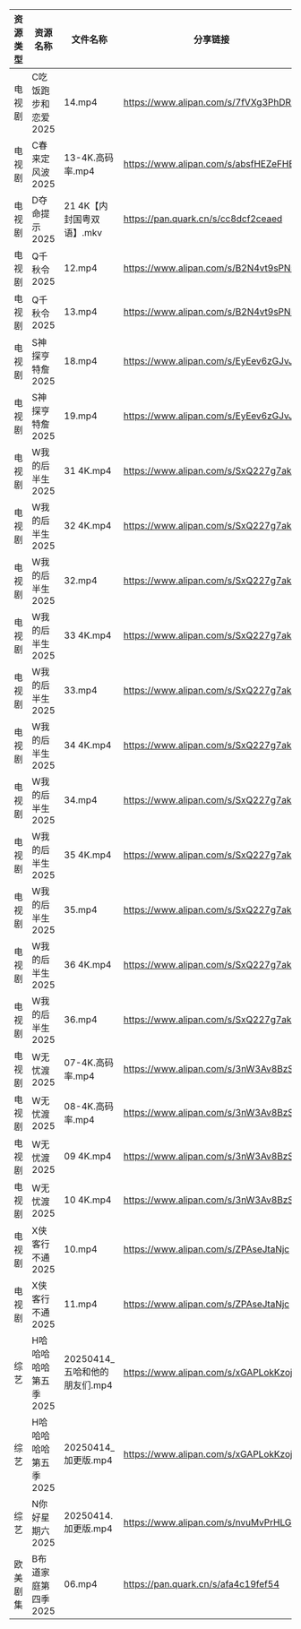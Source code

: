 | 资源类型 | 资源名称          | 文件名称                  | 分享链接                                 | 更新时间                |
| ---- | ------------- | --------------------- | ------------------------------------ | ------------------- |
| 电视剧  | C吃饭跑步和恋爱2025  | 14.mp4                | https://www.alipan.com/s/7fVXg3PhDRS | 2025-04-14 16:05:18 |
| 电视剧  | C春来定风波2025    | 13-4K.高码率.mp4         | https://www.alipan.com/s/absfHEZeFHB | 2025-04-14 19:05:20 |
| 电视剧  | D夺命提示2025     | 21 4K【内封国粤双语】.mkv     | https://pan.quark.cn/s/cc8dcf2ceaed  | 2025-04-14 21:21:43 |
| 电视剧  | Q千秋令2025      | 12.mp4                | https://www.alipan.com/s/B2N4vt9sPN5 | 2025-04-14 19:05:46 |
| 电视剧  | Q千秋令2025      | 13.mp4                | https://www.alipan.com/s/B2N4vt9sPN5 | 2025-04-14 19:05:46 |
| 电视剧  | S神探亨特詹2025    | 18.mp4                | https://www.alipan.com/s/EyEev6zGJvJ | 2025-04-14 14:05:57 |
| 电视剧  | S神探亨特詹2025    | 19.mp4                | https://www.alipan.com/s/EyEev6zGJvJ | 2025-04-14 14:05:56 |
| 电视剧  | W我的后半生2025    | 31 4K.mp4             | https://www.alipan.com/s/SxQ227g7ak2 | 2025-04-14 14:06:06 |
| 电视剧  | W我的后半生2025    | 32 4K.mp4             | https://www.alipan.com/s/SxQ227g7ak2 | 2025-04-14 14:06:06 |
| 电视剧  | W我的后半生2025    | 32.mp4                | https://www.alipan.com/s/SxQ227g7ak2 | 2025-04-14 08:06:01 |
| 电视剧  | W我的后半生2025    | 33 4K.mp4             | https://www.alipan.com/s/SxQ227g7ak2 | 2025-04-14 14:06:06 |
| 电视剧  | W我的后半生2025    | 33.mp4                | https://www.alipan.com/s/SxQ227g7ak2 | 2025-04-14 14:06:06 |
| 电视剧  | W我的后半生2025    | 34 4K.mp4             | https://www.alipan.com/s/SxQ227g7ak2 | 2025-04-14 14:06:05 |
| 电视剧  | W我的后半生2025    | 34.mp4                | https://www.alipan.com/s/SxQ227g7ak2 | 2025-04-14 14:06:05 |
| 电视剧  | W我的后半生2025    | 35 4K.mp4             | https://www.alipan.com/s/SxQ227g7ak2 | 2025-04-14 14:06:05 |
| 电视剧  | W我的后半生2025    | 35.mp4                | https://www.alipan.com/s/SxQ227g7ak2 | 2025-04-14 14:06:05 |
| 电视剧  | W我的后半生2025    | 36 4K.mp4             | https://www.alipan.com/s/SxQ227g7ak2 | 2025-04-14 14:06:05 |
| 电视剧  | W我的后半生2025    | 36.mp4                | https://www.alipan.com/s/SxQ227g7ak2 | 2025-04-14 14:06:04 |
| 电视剧  | W无忧渡2025      | 07-4K.高码率.mp4         | https://www.alipan.com/s/3nW3Av8BzS5 | 2025-04-14 08:06:04 |
| 电视剧  | W无忧渡2025      | 08-4K.高码率.mp4         | https://www.alipan.com/s/3nW3Av8BzS5 | 2025-04-14 08:06:04 |
| 电视剧  | W无忧渡2025      | 09 4K.mp4             | https://www.alipan.com/s/3nW3Av8BzS5 | 2025-04-14 21:06:09 |
| 电视剧  | W无忧渡2025      | 10 4K.mp4             | https://www.alipan.com/s/3nW3Av8BzS5 | 2025-04-14 21:06:09 |
| 电视剧  | X侠客行不通2025    | 10.mp4                | https://www.alipan.com/s/ZPAseJtaNjc | 2025-04-14 14:06:11 |
| 电视剧  | X侠客行不通2025    | 11.mp4                | https://www.alipan.com/s/ZPAseJtaNjc | 2025-04-14 14:06:11 |
| 综艺   | H哈哈哈哈哈第五季2025 | 20250414_五哈和他的朋友们.mp4 | https://www.alipan.com/s/xGAPLokKzoj | 2025-04-14 14:06:39 |
| 综艺   | H哈哈哈哈哈第五季2025 | 20250414_加更版.mp4      | https://www.alipan.com/s/xGAPLokKzoj | 2025-04-14 14:06:39 |
| 综艺   | N你好星期六2025    | 20250414.加更版.mp4      | https://www.alipan.com/s/nvuMvPrHLGa | 2025-04-14 16:06:53 |
| 欧美剧集 | B布道家庭第四季2025  | 06.mp4                | https://pan.quark.cn/s/afa4c19fef54  | 2025-04-14 21:20:54 |
